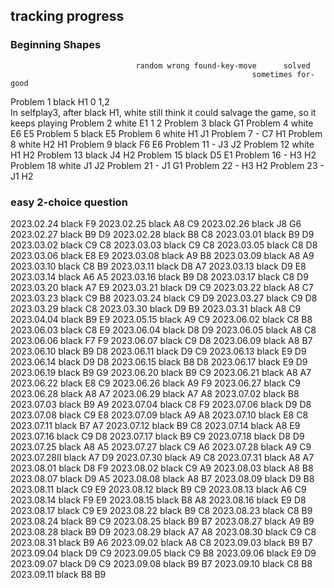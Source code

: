 ## tracking progress
### Beginning Shapes
                                random wrong found-key-move      solved
                                                          sometimes for-good
Problem 1        black  H1               0                             1,2    
                                                                          In selfplay3, after black H1, white still think it could salvage the game, so it keeps playing
Problem 2        white  E1                          1                   2
Problem 3        black  G1
Problem 4        white  E6 E5
Problem 5        black  E5
Problem 6        white  H1 J1
Problem 7        -      C7 H1
Problem 8        white  H2 H1
Problem 9        black  F6 E6
Problem 11       -      J3 J2
Problem 12       white  H1 H2
Problem 13       black  J4 H2
Problem 15       black  D5 E1
Problem 16       -      H3 H2
Problem 18       white  J1 J2
Problem 21       -      J1 G1
Problem 22       -      H3 H2
Problem 23       -      J1 H2

### easy 2-choice question
2023.02.24       black  F9
2023.02.25       black  A8 C9
2023.02.26       black  J8 G6
2023.02.27       black  B9 D9
2023.02.28       black  B8 C8
2023.03.01       black  B9 D9
2023.03.02       black  C9 C8
2023.03.03       black  C9 C8
2023.03.05       black  C8 D8
2023.03.06       black  E8 E9
2023.03.08       black  A9 B8
2023.03.09       black  A8 A9
2023.03.10       black  C8 B9
2023.03.11       black  D8 A7
2023.03.13       black  D9 E8
2023.03.14       black  A6 A5
2023.03.16       black  B9 D8
2023.03.17       black  C8 D9
2023.03.20       black  A7 E9
2023.03.21       black  D9 C9
2023.03.22       black  A8 C7
2023.03.23       black  C9 B8
2023.03.24       black  C9 D9
2023.03.27       black  C9 D8
2023.03.29       black  C8
2023.03.30       black  D9 B9
2023.03.31       black  A8 C9
2023.04.04       black  B9 E9
2023.05.15       black  A9 C9
2023.06.02       black  C8 B8
2023.06.03       black  C8 E9
2023.06.04       black  D8 D9
2023.06.05       black  A8 C8
2023.06.06       black  F7 F9
2023.06.07       black  C9 D8
2023.06.09       black  A8 B7
2023.06.10       black  B9 D8
2023.06.11       black  D9 C9
2023.06.13       black  E9 D9
2023.06.14       black  D9 D8
2023.06.15       black  B8 D8
2023.06.17       black  E9 D9
2023.06.19       black  B9 G9
2023.06.20       black  B9 C9
2023.06.21       black  A8 A7
2023.06.22       black  E8 C9
2023.06.26       black  A9 F9
2023.06.27       black  C9
2023.06.28       black  A8 A7
2023.06.29       black  A7 A8
2023.07.02       black  B8
2023.07.03       black  B9 A9
2023.07.04       black  C8 F9
2023.07.06       black  D9 D8
2023.07.08       black  C9 E8
2023.07.09       black  A9 A8
2023.07.10       black  E8 C8
2023.07.11       black  B7 A7
2023.07.12       black  B9 C8
2023.07.14       black  A8 E9
2023.07.16       black  C9 D8
2023.07.17       black  B9 C9
2023.07.18       black  D8 D9
2023.07.25       black  A8 A5
2023.07.27       black  C9 A6
2023.07.28       black  A9 C9
2023.07.28Ⅱ      black  A7 D9
2023.07.30       black  A9 C8
2023.07.31       black  A8 A7
2023.08.01       black  D8 F9
2023.08.02       black  C9 A9
2023.08.03       black  A8 B8
2023.08.07       black  D9 A5
2023.08.08       black  A8 B7
2023.08.09       black  D9 B8
2023.08.11       black  C9 E9
2023.08.12       black  B9 C9
2023.08.13       black  A6 C9
2023.08.14       black  F9 E9
2023.08.15       black  B8 A8
2023.08.16       black  E9 D8
2023.08.17       black  C9 E9
2023.08.22       black  B9 C8
2023.08.23       black  C8 B9
2023.08.24       black  B9 C9
2023.08.25       black  B9 B7
2023.08.27       black  A9 B9
2023.08.28       black  B9 D9
2023.08.29       black  A7 A8
2023.08.30       black  C9 C8
2023.08.31       black  B9 A6
2023.09.02       black  A8 C8
2023.09.03       black  B9 B7
2023.09.04       black  D9 C9
2023.09.05       black  C9 B8
2023.09.06       black  E9 D9
2023.09.07       black  D9 C9
2023.09.08       black  B9 B7
2023.09.10       black  C8 B8
2023.09.11       black  B8 B9

